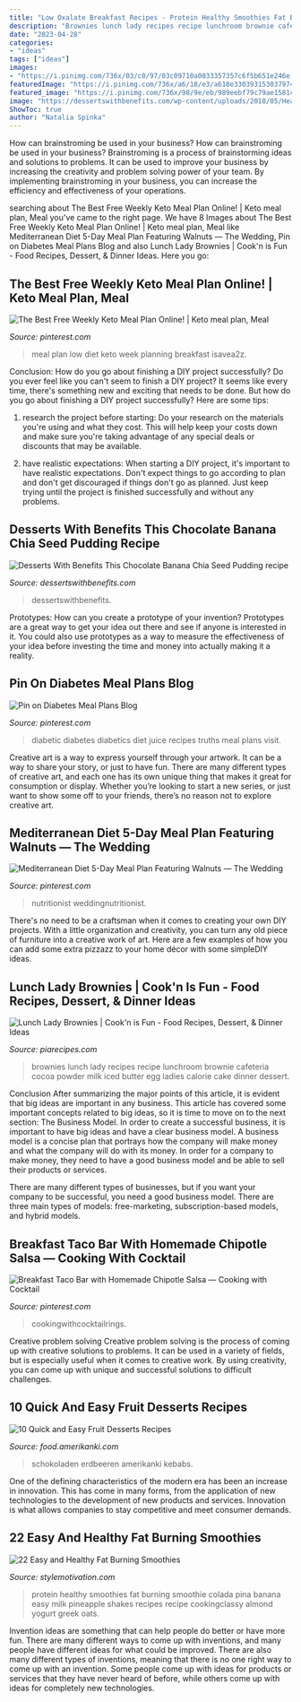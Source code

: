 ```yaml
---
title: "Low Oxalate Breakfast Recipes - Protein Healthy Smoothies Fat Burning Smoothie Colada Pina Banana Easy Milk Pineapple Shakes Recipes Recipe Cookingclassy Almond Yogurt Greek Oats"
description: "Brownies lunch lady recipes recipe lunchroom brownie cafeteria cocoa powder milk iced butter egg ladies calorie cake dinner dessert"
date: "2023-04-28"
categories:
- "ideas"
tags: ["ideas"]
images:
- "https://i.pinimg.com/736x/03/c0/97/03c09710a0033357357c6f5b651e246e.jpg"
featuredImage: "https://i.pinimg.com/736x/a6/18/e3/a618e330393153037974763b45055f76.jpg"
featured_image: "https://i.pinimg.com/736x/98/9e/eb/989eebf79c79ae1581cc763c8cc10e1f.jpg"
image: "https://dessertswithbenefits.com/wp-content/uploads/2018/05/Healthy-Chocolate-Banana-Chia-Seed-Pudding1.jpg"
ShowToc: true
author: "Natalia Spinka"
---
```



How can brainstroming be used in your business?
How can brainstroming be used in your business? Brainstroming is a process of brainstorming ideas and solutions to problems. It can be used to improve your business by increasing the creativity and problem solving power of your team. By implementing brainstroming in your business, you can increase the efficiency and effectiveness of your operations.

	

		
searching about The Best Free Weekly Keto Meal Plan Online! | Keto meal plan, Meal you've came to the right page. We have 8 Images about The Best Free Weekly Keto Meal Plan Online! | Keto meal plan, Meal like Mediterranean Diet 5-Day Meal Plan Featuring Walnuts — The Wedding, Pin on Diabetes Meal Plans Blog and also Lunch Lady Brownies | Cook&#039;n is Fun - Food Recipes, Dessert, &amp; Dinner Ideas. Here you go:
		
    
## The Best Free Weekly Keto Meal Plan Online! | Keto Meal Plan, Meal

<img loading=lazy src="https://i.pinimg.com/736x/03/c0/97/03c09710a0033357357c6f5b651e246e.jpg" onerror="this.onerror=null;this.src='https://tse4.mm.bing.net/th?id=OIP.c9DGnoPy4HZw0AztCrk1KwHaLG&amp;pid=15.1';" alt="The Best Free Weekly Keto Meal Plan Online! | Keto meal plan, Meal">

_Source: pinterest.com_

>meal plan low diet keto week planning breakfast isavea2z. 

	

Conclusion: How do you go about finishing a DIY project successfully?
Do you ever feel like you can't seem to finish a DIY project? It seems like every time, there's something new and exciting that needs to be done. But how do you go about finishing a DIY project successfully? Here are some tips: 
1. research the project before starting: Do your research on the materials you're using and what they cost. This will help keep your costs down and make sure you're taking advantage of any special deals or discounts that may be available. 

2. have realistic expectations: When starting a DIY project, it's important to have realistic expectations. Don't expect things to go according to plan and don't get discouraged if things don't go as planned. Just keep trying until the project is finished successfully and without any problems. 


    
## Desserts With Benefits This Chocolate Banana Chia Seed Pudding Recipe

<img loading=lazy src="https://dessertswithbenefits.com/wp-content/uploads/2018/05/Healthy-Chocolate-Banana-Chia-Seed-Pudding1.jpg" onerror="this.onerror=null;this.src='https://tse2.mm.bing.net/th?id=OIP.t0ECpuWu7TER5xxrPHZ7pwHaLH&amp;pid=15.1';" alt="Desserts With Benefits This Chocolate Banana Chia Seed Pudding recipe">

_Source: dessertswithbenefits.com_

>dessertswithbenefits. 

	

Prototypes: How can you create a prototype of your invention?
Prototypes are a great way to get your idea out there and see if anyone is interested in it. You could also use prototypes as a way to measure the effectiveness of your idea before investing the time and money into actually making it a reality.

    
## Pin On Diabetes Meal Plans Blog

<img loading=lazy src="https://i.pinimg.com/736x/45/64/08/456408be8b19d40541c1739b82dd0675--diabetic-snack-ideas-diabetic-diet.jpg" onerror="this.onerror=null;this.src='https://tse1.mm.bing.net/th?id=OIP.xDLdvVSWYiFEapVUQTgHVQHaLe&amp;pid=15.1';" alt="Pin on Diabetes Meal Plans Blog">

_Source: pinterest.com_

>diabetic diabetes diabetics diet juice recipes truths meal plans visit. 

	

Creative art is a way to express yourself through your artwork. It can be a way to share your story, or just to have fun. There are many different types of creative art, and each one has its own unique thing that makes it great for consumption or display. Whether you’re looking to start a new series, or just want to show some off to your friends, there’s no reason not to explore creative art.

    
## Mediterranean Diet 5-Day Meal Plan Featuring Walnuts — The Wedding

<img loading=lazy src="https://i.pinimg.com/736x/a6/18/e3/a618e330393153037974763b45055f76.jpg" onerror="this.onerror=null;this.src='https://tse3.mm.bing.net/th?id=OIP.SQywY8f_nAbNnRIrWxKZbQHaLG&amp;pid=15.1';" alt="Mediterranean Diet 5-Day Meal Plan Featuring Walnuts — The Wedding">

_Source: pinterest.com_

>nutritionist weddingnutritionist. 

	

There's no need to be a craftsman when it comes to creating your own DIY projects. With a little organization and creativity, you can turn any old piece of furniture into a creative work of art. Here are a few examples of how you can add some extra pizzazz to your home décor with some simpleDIY ideas.

    
## Lunch Lady Brownies | Cook&#039;n Is Fun - Food Recipes, Dessert, &amp; Dinner Ideas

<img loading=lazy src="http://3.bp.blogspot.com/-bU4GZ2ZWB7A/UUzkXAzayxI/AAAAAAAAHZo/bzuC6WbaKtI/s1600/Lunch+Lady+Brownies.jpg" onerror="this.onerror=null;this.src='https://tse3.mm.bing.net/th?id=OIP.aLEPepvmgzIYMHLDvHs1-QAAAA&amp;pid=15.1';" alt="Lunch Lady Brownies | Cook&#039;n is Fun - Food Recipes, Dessert, &amp; Dinner Ideas">

_Source: piarecipes.com_

>brownies lunch lady recipes recipe lunchroom brownie cafeteria cocoa powder milk iced butter egg ladies calorie cake dinner dessert. 

	

Conclusion
After summarizing the major points of this article, it is evident that big ideas are important in any business. This article has covered some important concepts related to big ideas, so it is time to move on to the next section: The Business Model.
In order to create a successful business, it is important to have big ideas and have a clear business model. A business model is a concise plan that portrays how the company will make money and what the company will do with its money. In order for a company to make money, they need to have a good business model and be able to sell their products or services. 

There are many different types of businesses, but if you want your company to be successful, you need a good business model. There are three main types of models: free-marketing, subscription-based models, and hybrid models.

    
## Breakfast Taco Bar With Homemade Chipotle Salsa — Cooking With Cocktail

<img loading=lazy src="https://i.pinimg.com/736x/98/9e/eb/989eebf79c79ae1581cc763c8cc10e1f.jpg" onerror="this.onerror=null;this.src='https://tse3.mm.bing.net/th?id=OIP.V2iodHORObQ4R6lcR5nstAHaLH&amp;pid=15.1';" alt="Breakfast Taco Bar with Homemade Chipotle Salsa — Cooking with Cocktail">

_Source: pinterest.com_

>cookingwithcocktailrings. 

	

Creative problem solving
Creative problem solving is the process of coming up with creative solutions to problems. It can be used in a variety of fields, but is especially useful when it comes to creative work. By using creativity, you can come up with unique and successful solutions to difficult challenges.

    
## 10 Quick And Easy Fruit Desserts Recipes

<img loading=lazy src="https://food.amerikanki.com/wp-content/uploads/2018/07/10-Quick-and-Easy-Fruit-Desserts-1024x683.jpg" onerror="this.onerror=null;this.src='https://tse1.mm.bing.net/th?id=OIP.jspKgte750ATUIpPpZS4owHaE8&amp;pid=15.1';" alt="10 Quick and Easy Fruit Desserts Recipes">

_Source: food.amerikanki.com_

>schokoladen erdbeeren amerikanki kebabs. 

	

One of the defining characteristics of the modern era has been an increase in innovation. This has come in many forms, from the application of new technologies to the development of new products and services. Innovation is what allows companies to stay competitive and meet consumer demands.

    
## 22 Easy And Healthy Fat Burning Smoothies

<img loading=lazy src="http://www.stylemotivation.com/wp-content/uploads/2013/08/22-Easy-and-Healthy-Fat-Burning-Smoothies-16-620x929.jpg" onerror="this.onerror=null;this.src='https://tse4.mm.bing.net/th?id=OIP.9PrdSZZOKRptqL3u7rms8wHaLG&amp;pid=15.1';" alt="22 Easy and Healthy Fat Burning Smoothies">

_Source: stylemotivation.com_

>protein healthy smoothies fat burning smoothie colada pina banana easy milk pineapple shakes recipes recipe cookingclassy almond yogurt greek oats. 

	

Invention ideas are something that can help people do better or have more fun. There are many different ways to come up with inventions, and many people have different ideas for what could be improved. There are also many different types of inventions, meaning that there is no one right way to come up with an invention. Some people come up with ideas for products or services that they have never heard of before, while others come up with ideas for completely new technologies.

